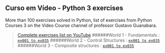 ## Curso em Vídeo - Python 3 exercises

More than 100 exercises solved in Python, list of exercises from Python Courses 3 on the Video Course channel of professor Gustavo Guanabara.
>[Complete exercises list on YouTube](https://www.youtube.com/playlist?list=PLHz_AreHm4dm6wYOIW20Nyg12TAjmMGT-)
######World 1 - Fundamentals : [`ex001 to ex035`](https://www.youtube.com/playlist?list=PLHz_AreHm4dlKP6QQCekuIPky1CiwmdI6)
######World 2 - Control Structures : [`ex001 to ex035`](https://www.youtube.com/playlist?list=PLHz_AreHm4dk_nZHmxxf_J0WRAqy5Czye)
######World 3 - Composite structures : [`ex001 to ex035`](https://www.youtube.com/playlist?list=PLHz_AreHm4dksnH2jVTIVNviIMBVYyFnH)
